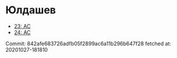 # Юлдашев
- [23: AC](23.md)
- [24: AC](24.md)

Commit: 842afe683726adfb05f2899ac6a11b296b647f28
 fetched at: 20201027-181810
